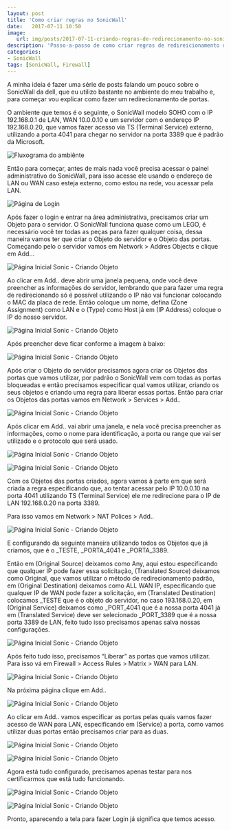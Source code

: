 ```yaml
---
layout: post
title: 'Como criar regras no SonicWall'
date:   2017-07-11 10:50
image:
   url: img/posts/2017-07-11-criando-regras-de-redirecionamento-no-sonicwall/banner.jpg
description: 'Passo-a-passo de como criar regras de redireicionamento de portas em um SonicWall SOHO'
categories:
- SonicWall
tags: [SonicWall, Firewall]
---
```



A minha ideia é fazer uma série de posts falando um pouco sobre o SonicWall da dell, que eu utilizo bastante no ambiente do meu trabalho e, para começar vou explicar como fazer um redirecionamento de portas.

O ambiente que temos é o seguinte, o SonicWall modelo SOHO com o IP 192.168.0.1 de LAN, WAN 10.0.0.10 e um servidor com o endereço IP 192.168.0.20, que vamos fazer acesso via TS (Terminal Service) externo, utilizando a porta 4041 para chegar no servidor na porta 3389 que é padrão da Microsoft.

![Fluxograma do ambiênte](img/posts/2017-07-11-criando-regras-de-redirecionamento-no-sonicwall/17.png)

 
Então para começar, antes de mais nada você precisa acessar o painel administrativo do SonicWall, para isso acesse ele usando o endereço de LAN ou WAN caso esteja externo, como estou na rede, vou acessar pela LAN.

![Página de Login](img/posts/2017-07-11-criando-regras-de-redirecionamento-no-sonicwall/01.PNG)

Após fazer o login e entrar na área administrativa, precisamos criar um Objeto para o servidor. O SonicWall funciona quase como um LEGO, é necessário você ter todas as peças para fazer qualquer coisa, dessa maneira vamos ter que criar o Objeto do servidor e o Objeto das portas.
Começando pelo o servidor vamos em Network > Addres Objects e clique em Add...

![Página Inicial Sonic - Criando Objeto](img/posts/2017-07-11-criando-regras-de-redirecionamento-no-sonicwall/02.PNG)
 
Ao clicar em Add.. deve abrir uma janela pequena, onde você deve preencher as informações do servidor, lembrando que para fazer uma regra de redirecionando só é possível utilizando o IP não vai funcionar colocando o MAC da placa de rede.
Então coloque um nome, defina (Zone Assignment) como LAN e o (Type) como Host já em (IP Address) coloque o IP do nosso servidor.
 
![Página Inicial Sonic - Criando Objeto](img/posts/2017-07-11-criando-regras-de-redirecionamento-no-sonicwall/03.PNG)

Após preencher deve ficar conforme a imagem à baixo:
 
![Página Inicial Sonic - Criando Objeto](img/posts/2017-07-11-criando-regras-de-redirecionamento-no-sonicwall/04.PNG)

Após criar o Objeto do servidor precisamos agora criar os Objetos das portas que vamos utilizar, por padrão o SonicWall vem com todas as portas bloqueadas e então precisamos especificar qual vamos utilizar, criando os seus objetos e criando uma regra para liberar essas portas.
Então para criar os Objetos das portas vamos em Network > Services > Add..
 
![Página Inicial Sonic - Criando Objeto](img/posts/2017-07-11-criando-regras-de-redirecionamento-no-sonicwall/05.PNG)

Após clicar em Add.. vai abrir uma janela, e nela você precisa preencher as informações, como o nome para identificação, a porta ou range que vai ser utilizado e o protocolo que será usado.
 
![Página Inicial Sonic - Criando Objeto](img/posts/2017-07-11-criando-regras-de-redirecionamento-no-sonicwall/06.PNG)

![Página Inicial Sonic - Criando Objeto](img/posts/2017-07-11-criando-regras-de-redirecionamento-no-sonicwall/07.PNG)
 
Com os Objetos das portas criados, agora vamos à parte em que será criada a regra especificando que, ao tentar acessar pelo IP 10.0.0.10 na porta 4041 utilizando TS (Terminal Service) ele me redirecione para o IP de LAN 192.168.0.20 na porta 3389.

Para isso vamos em Network > NAT Polices > Add..


![Página Inicial Sonic - Criando Objeto](img/posts/2017-07-11-criando-regras-de-redirecionamento-no-sonicwall/08.PNG)

E configurando da seguinte maneira utilizando todos os Objetos que já criamos, que é o _TESTE, _PORTA_4041 e _PORTA_3389.

Então em (Original Source) deixamos como Any, aqui estou especificando que qualquer IP pode fazer essa solicitação, (Translated Source) deixamos como Original, que vamos utilizar o método de redirecionamento padrão, em (Original Destination) deixamos como ALL WAN IP, especificando que qualquer IP de WAN pode fazer a solicitação, em (Translated Destination) colocamos _TESTE que é o objeto do servidor, no caso 193.168.0.20, em (Original Service) deixamos como _PORT_4041 que é a nossa porta 4041 já em (Translated Service) deve ser selecionado _PORT_3389 que é a nossa porta 3389 de LAN, feito tudo isso precisamos apenas salva nossas configurações.
 
![Página Inicial Sonic - Criando Objeto](img/posts/2017-07-11-criando-regras-de-redirecionamento-no-sonicwall/09.PNG)

Após feito tudo isso, precisamos “Liberar” as portas que vamos utilizar. Para isso vá em Firewall > Access Rules > Matrix > WAN para LAN.

![Página Inicial Sonic - Criando Objeto](img/posts/2017-07-11-criando-regras-de-redirecionamento-no-sonicwall/13.PNG)
  
Na próxima página clique em Add..

![Página Inicial Sonic - Criando Objeto](img/posts/2017-07-11-criando-regras-de-redirecionamento-no-sonicwall/14.PNG)
 
Ao clicar em Add.. vamos especificar as portas pelas quais vamos fazer acesso de WAN para LAN, especificando em (Service) a porta, como vamos utilizar duas portas então precisamos criar para as duas.
 
![Página Inicial Sonic - Criando Objeto](img/posts/2017-07-11-criando-regras-de-redirecionamento-no-sonicwall/15.PNG)

![Página Inicial Sonic - Criando Objeto](img/posts/2017-07-11-criando-regras-de-redirecionamento-no-sonicwall/16.PNG)
 

Agora está tudo configurado, precisamos apenas testar para nos certificarmos que está tudo funcionando.

![Página Inicial Sonic - Criando Objeto](img/posts/2017-07-11-criando-regras-de-redirecionamento-no-sonicwall/10.PNG)

![Página Inicial Sonic - Criando Objeto](img/posts/2017-07-11-criando-regras-de-redirecionamento-no-sonicwall/11.PNG)
 
Pronto, aparecendo a tela para fazer Login já significa que temos acesso.
